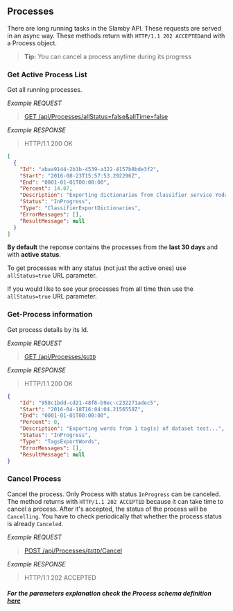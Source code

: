 ## Processes

There are long running tasks in the Slamby API. These requests are served in an async way. These methods return with `HTTP/1.1 202 ACCEPTED`and with a Process object.

> **Tip:** You can cancel a process anytime during its progress

### Get Active Process List

Get all running processes.

*Example REQUEST*

> [GET /api/Processes/allStatus=false&allTime=false](swagger#operation--api-Processes-get)

*Example RESPONSE*

> HTTP/1.1 200 OK

```json
[
  {
    "Id": "abaa9144-2b1b-4539-a322-4157b8bde3f2",
    "Start": "2016-08-23T15:57:53.292296Z",
    "End": "0001-01-01T00:00:00",
    "Percent": 14.07,
    "Description": "Exporting dictionaries from Classifier service Yoda.",
    "Status": "InProgress",
    "Type": "ClassifierExportDictionaries",
    "ErrorMessages": [],
    "ResultMessage": null
  }
]
```

**By default** the reponse contains the processes from the **last 30 days** and with **active status**. 

To get processes with any status (not just the active ones) use `allStatus=true` URL parameter.

If you would like to see your processes from all time then use the `allStatus=true` URL parameter.


### Get-Process information

Get process details by its Id.

*Example REQUEST*

> [GET /api/Processes/`GUID`](swagger#operation--api-Processes--id--get)

*Example RESPONSE*

> HTTP/1.1 200 OK

```json
{
    "Id": "958c1bdd-cd21-48f6-b9ec-c232271adec5",
    "Start": "2016-04-18T16:04:04.2156558Z",
    "End": "0001-01-01T00:00:00",
    "Percent": 0,
    "Description": "Exporting words from 1 tag(s) of dataset test...",
    "Status": "InProgress",
    "Type": "TagsExportWords",
    "ErrorMessages": [],
    "ResultMessage": null
}
```

### Cancel Process

Cancel the process. Only Process with status `InProgress` can be canceled. The method returns with `HTTP/1.1 202 ACCEPTED` because it can take time to cancel a process. After it's accepted, the status of the process will be `Cancelling`. You have to check periodically that whether the process status is already `Canceled`.

*Example REQUEST*

> [POST /api/Processes/`GUID`/Cancel](swagger#operation--api-Processes--id--Cancel-post)

*Example RESPONSE*

> HTTP/1.1 202 ACCEPTED

##### For the parameters explanation check the Process schema definition [here](#/definitions/Process)